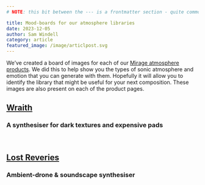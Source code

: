 ```yaml
---
# NOTE: this bit between the --- is a frontmatter section - quite common in markdown files. external code can access these variables. I think that different tools want this to be in different formats. I've styled this as YAML for now. 

title: Mood-boards for our atmosphere libraries
date: 2023-12-05
author: Sam Windell
category: article
featured_image: /image/articlpost.svg
---
```


We’ve created a board of images for each of our [Mirage atmosphere products](https://frozenplain.com). We did this to help show you the types of sonic atmosphere and emotion that you can generate with them. Hopefully it will allow you to identify the library that might be useful for your next composition. These images are also present on each of the product pages.

## [Wraith](https://frozenplain.com/product/wraith)
### A synthesiser for dark textures and expensive pads
<div class="grid grid-cols-2 md:grid-cols-3">
    <img class="w-full" src="/images/blogarticle/art1.svg" alt="">
    <img class="w-full" src="/images/blogarticle/art2.svg" alt="">
    <img class="w-full" src="/images/blogarticle/art1.svg" alt="">
    <img class="w-full" src="/images/blogarticle/art2.svg" alt="">
    <img class="w-full" src="/images/blogarticle/art3.svg" alt="">
    <img class="w-full" src="/images/blogarticle/art2.svg" alt="">
</div>

## [Lost Reveries](https://frozenplain.com/product/lost-reveries)
### Ambient-drone & soundscape synthesiser
<div class="grid grid-cols-2 md:grid-cols-3">
    <img class="w-full" src="/images/blogarticle/art1.svg" alt="">
    <img class="w-full" src="/images/blogarticle/art2.svg" alt="">
    <img class="w-full" src="/images/blogarticle/art1.svg" alt="">
    <img class="w-full" src="/images/blogarticle/art2.svg" alt="">
    <img class="w-full" src="/images/blogarticle/art3.svg" alt="">
    <img class="w-full" src="/images/blogarticle/art2.svg" alt="">
</div>

